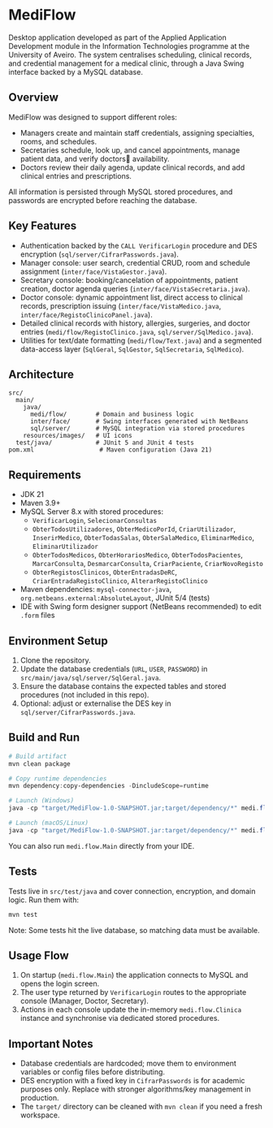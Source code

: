 # MediFlow

Desktop application developed as part of the Applied Application Development module in the Information Technologies programme at the University of Aveiro.
The system centralises scheduling, clinical records, and credential management for a medical clinic, through a Java Swing interface backed by a MySQL database.

## Overview

MediFlow was designed to support different roles:
- Managers create and maintain staff credentials, assigning specialties, rooms, and schedules.
- Secretaries schedule, look up, and cancel appointments, manage patient data, and verify doctors availability.
- Doctors review their daily agenda, update clinical records, and add clinical entries and prescriptions.

All information is persisted through MySQL stored procedures, and passwords are encrypted before reaching the database.

## Key Features

- Authentication backed by the `CALL VerificarLogin` procedure and DES encryption (`sql/server/CifrarPasswords.java`).
- Manager console: user search, credential CRUD, room and schedule assignment (`inter/face/VistaGestor.java`).
- Secretary console: booking/cancelation of appointments, patient creation, doctor agenda queries (`inter/face/VistaSecretaria.java`).
- Doctor console: dynamic appointment list, direct access to clinical records, prescription issuing (`inter/face/VistaMedico.java`, `inter/face/RegistoClinicoPanel.java`).
- Detailed clinical records with history, allergies, surgeries, and doctor entries (`medi/flow/RegistoClinico.java`, `sql/server/SqlMedico.java`).
- Utilities for text/date formatting (`medi/flow/Text.java`) and a segmented data-access layer (`SqlGeral`, `SqlGestor`, `SqlSecretaria`, `SqlMedico`).

## Architecture

```
src/
  main/
    java/
      medi/flow/        # Domain and business logic
      inter/face/       # Swing interfaces generated with NetBeans
      sql/server/       # MySQL integration via stored procedures
    resources/images/   # UI icons
  test/java/            # JUnit 5 and JUnit 4 tests
pom.xml                  # Maven configuration (Java 21)
```

## Requirements

- JDK 21
- Maven 3.9+
- MySQL Server 8.x with stored procedures:
  - `VerificarLogin`, `SelecionarConsultas`
  - `ObterTodosUtilizadores`, `ObterMedicoPorId`, `CriarUtilizador`, `InserirMedico`, `ObterTodasSalas`, `ObterSalaMedico`, `EliminarMedico`, `EliminarUtilizador`
  - `ObterTodosMedicos`, `ObterHorariosMedico`, `ObterTodosPacientes`, `MarcarConsulta`, `DesmarcarConsulta`, `CriarPaciente`, `CriarNovoRegisto`
  - `ObterRegistosClinicos`, `ObterEntradasDeRC`, `CriarEntradaRegistoClinico`, `AlterarRegistoClinico`
- Maven dependencies: `mysql-connector-java`, `org.netbeans.external:AbsoluteLayout`, JUnit 5/4 (tests)
- IDE with Swing form designer support (NetBeans recommended) to edit `.form` files

## Environment Setup

1. Clone the repository.
2. Update the database credentials (`URL`, `USER`, `PASSWORD`) in `src/main/java/sql/server/SqlGeral.java`.
3. Ensure the database contains the expected tables and stored procedures (not included in this repo).
4. Optional: adjust or externalise the DES key in `sql/server/CifrarPasswords.java`.

## Build and Run

```powershell
# Build artifact
mvn clean package

# Copy runtime dependencies
mvn dependency:copy-dependencies -DincludeScope=runtime

# Launch (Windows)
java -cp "target/MediFlow-1.0-SNAPSHOT.jar;target/dependency/*" medi.flow.Main

# Launch (macOS/Linux)
java -cp "target/MediFlow-1.0-SNAPSHOT.jar:target/dependency/*" medi.flow.Main
```

You can also run `medi.flow.Main` directly from your IDE.

## Tests

Tests live in `src/test/java` and cover connection, encryption, and domain logic. Run them with:

```powershell
mvn test
```

Note: Some tests hit the live database, so matching data must be available.

## Usage Flow

1. On startup (`medi.flow.Main`) the application connects to MySQL and opens the login screen.
2. The user type returned by `VerificarLogin` routes to the appropriate console (Manager, Doctor, Secretary).
3. Actions in each console update the in-memory `medi.flow.Clinica` instance and synchronise via dedicated stored procedures.

## Important Notes

- Database credentials are hardcoded; move them to environment variables or config files before distributing.
- DES encryption with a fixed key in `CifrarPasswords` is for academic purposes only. Replace with stronger algorithms/key management in production.
- The `target/` directory can be cleaned with `mvn clean` if you need a fresh workspace.



